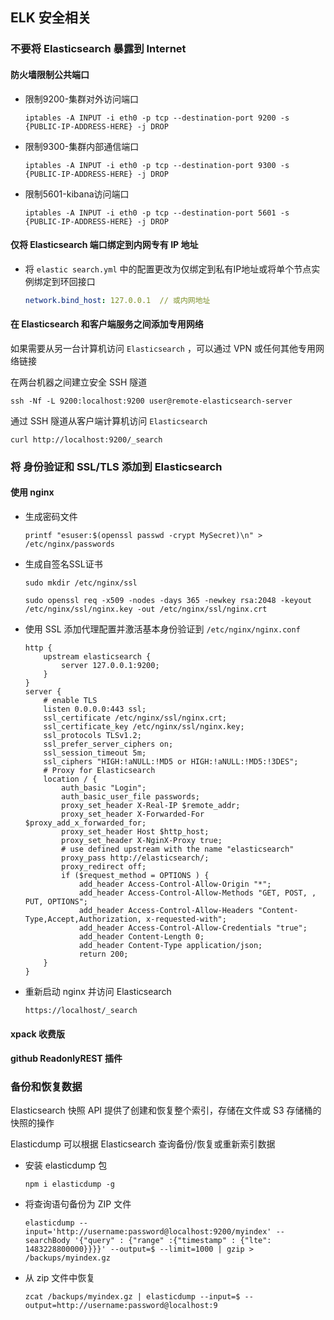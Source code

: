 ## ELK 安全相关

### 不要将 Elasticsearch 暴露到 Internet

#### 防火墙限制公共端口

* 限制9200-集群对外访问端口

  ```shell
  iptables -A INPUT -i eth0 -p tcp --destination-port 9200 -s {PUBLIC-IP-ADDRESS-HERE} -j DROP
  ```

* 限制9300-集群内部通信端口

  ```shell
  iptables -A INPUT -i eth0 -p tcp --destination-port 9300 -s {PUBLIC-IP-ADDRESS-HERE} -j DROP
  ```

* 限制5601-kibana访问端口

  ```shell
  iptables -A INPUT -i eth0 -p tcp --destination-port 5601 -s {PUBLIC-IP-ADDRESS-HERE} -j DROP
  ```

#### 仅将 Elasticsearch 端口绑定到内网专有 IP 地址

* 将 `elastic search.yml` 中的配置更改为仅绑定到私有IP地址或将单个节点实例绑定到环回接口

  ```yaml
  network.bind_host: 127.0.0.1  // 或内网地址
  ```

#### 在 Elasticsearch 和客户端服务之间添加专用网络

如果需要从另一台计算机访问 `Elasticsearch` ，可以通过 VPN 或任何其他专用网络链接

在两台机器之间建立安全 SSH 隧道

```shell
ssh -Nf -L 9200:localhost:9200 user@remote-elasticsearch-server
```

通过 SSH 隧道从客户端计算机访问 `Elasticsearch`

```shell
curl http://localhost:9200/_search
```

### 将  身份验证和 SSL/TLS 添加到 Elasticsearch

#### 使用 nginx

* 生成密码文件

  ```shell
  printf "esuser:$(openssl passwd -crypt MySecret)\n" > /etc/nginx/passwords
  ```

* 生成自签名SSL证书

  ```shell
  sudo mkdir /etc/nginx/ssl
  
  sudo openssl req -x509 -nodes -days 365 -newkey rsa:2048 -keyout /etc/nginx/ssl/nginx.key -out /etc/nginx/ssl/nginx.crt
  ```

* 使用 SSL 添加代理配置并激活基本身份验证到 `/etc/nginx/nginx.conf`

  ```nginx
  http {
      upstream elasticsearch {
          server 127.0.0.1:9200;
      }
  }
  server {
      # enable TLS
      listen 0.0.0.0:443 ssl;
      ssl_certificate /etc/nginx/ssl/nginx.crt;
      ssl_certificate_key /etc/nginx/ssl/nginx.key;
      ssl_protocols TLSv1.2;
      ssl_prefer_server_ciphers on;
      ssl_session_timeout 5m;
      ssl_ciphers "HIGH:!aNULL:!MD5 or HIGH:!aNULL:!MD5:!3DES";
      # Proxy for Elasticsearch
      location / {
          auth_basic "Login";
          auth_basic_user_file passwords;
          proxy_set_header X-Real-IP $remote_addr;
          proxy_set_header X-Forwarded-For $proxy_add_x_forwarded_for;
          proxy_set_header Host $http_host;
          proxy_set_header X-NginX-Proxy true;
          # use defined upstream with the name "elasticsearch"
          proxy_pass http://elasticsearch/;
          proxy_redirect off;
          if ($request_method = OPTIONS ) {
              add_header Access-Control-Allow-Origin "*"; 
              add_header Access-Control-Allow-Methods "GET, POST, , PUT, OPTIONS";
              add_header Access-Control-Allow-Headers "Content-Type,Accept,Authorization, x-requested-with"; 
              add_header Access-Control-Allow-Credentials "true"; 
              add_header Content-Length 0;
              add_header Content-Type application/json;
              return 200;
      }
  }
  ```

* 重新启动 nginx 并访问 Elasticsearch

  ```
  https://localhost/_search
  ```

#### xpack 收费版

#### github ReadonlyREST 插件

### 备份和恢复数据

Elasticsearch 快照 API 提供了创建和恢复整个索引，存储在文件或 S3 存储桶的快照的操作

Elasticdump 可以根据 Elasticsearch 查询备份/恢复或重新索引数据

* 安装 elasticdump 包

  ```shell
  npm i elasticdump -g
  ```

* 将查询语句备份为 ZIP 文件

  ```shell
  elasticdump --input='http://username:password@localhost:9200/myindex' --searchBody '{"query" : {"range" :{"timestamp" : {"lte": 1483228800000}}}}' --output=$ --limit=1000 | gzip > /backups/myindex.gz
  ```

* 从 zip 文件中恢复

  ```shell
  zcat /backups/myindex.gz | elasticdump --input=$ --output=http://username:password@localhost:9
  ```

  